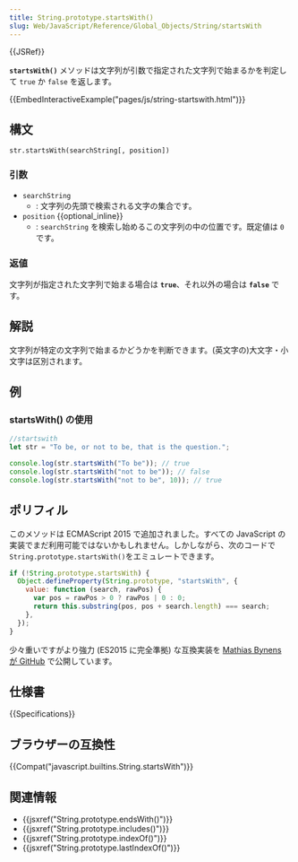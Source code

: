 ```yaml
---
title: String.prototype.startsWith()
slug: Web/JavaScript/Reference/Global_Objects/String/startsWith
---
```


{{JSRef}}

**`startsWith()`** メソッドは文字列が引数で指定された文字列で始まるかを判定して `true` か `false` を返します。

{{EmbedInteractiveExample("pages/js/string-startswith.html")}}

## 構文

```
str.startsWith(searchString[, position])
```

### 引数

- `searchString`
  - : 文字列の先頭で検索される文字の集合です。
- `position` {{optional_inline}}
  - : `searchString` を検索し始めるこの文字列の中の位置です。既定値は `0` です。

### 返値

文字列が指定された文字列で始まる場合は **`true`**、それ以外の場合は **`false`** です。

## 解説

文字列が特定の文字列で始まるかどうかを判断できます。(英文字の)大文字・小文字は区別されます。

## 例

### startsWith() の使用

```js
//startswith
let str = "To be, or not to be, that is the question.";

console.log(str.startsWith("To be")); // true
console.log(str.startsWith("not to be")); // false
console.log(str.startsWith("not to be", 10)); // true
```

## ポリフィル

このメソッドは ECMAScript 2015 で追加されました。すべての JavaScript の実装でまだ利用可能ではないかもしれません。しかしながら、次のコードで`String.prototype.startsWith()`をエミュレートできます。

```js
if (!String.prototype.startsWith) {
  Object.defineProperty(String.prototype, "startsWith", {
    value: function (search, rawPos) {
      var pos = rawPos > 0 ? rawPos | 0 : 0;
      return this.substring(pos, pos + search.length) === search;
    },
  });
}
```

少々重いですがより強力 (ES2015 に完全準拠) な互換実装を [Mathias Bynens が GitHub](https://github.com/mathiasbynens/String.prototype.startsWith) で公開しています。

## 仕様書

{{Specifications}}

## ブラウザーの互換性

{{Compat("javascript.builtins.String.startsWith")}}

## 関連情報

- {{jsxref("String.prototype.endsWith()")}}
- {{jsxref("String.prototype.includes()")}}
- {{jsxref("String.prototype.indexOf()")}}
- {{jsxref("String.prototype.lastIndexOf()")}}
